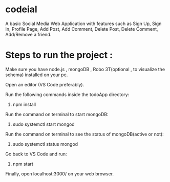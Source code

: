 # codeial

A basic Social Media Web Application with features such as Sign Up, Sign In, Profile Page, Add Post, Add Comment, Delete Post, Delete Comment, Add/Remove a friend.

# Steps to run the project :
Make sure you have node.js , mongoDB , Robo 3T(optional , to visualize the schema) installed on your pc.

Open an editor (VS Code preferably).

Run the following commands inside the todoApp directory:

1) npm install

Run the command on terminal to start mongoDB:

1) sudo systemctl start mongod

Run the command on terminal to see the status of mongoDB(active or not):

1) sudo systemctl status mongod

Go back to VS Code and run:

1) npm start

Finally, open localhost:3000/ on your web browser.
